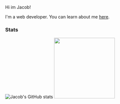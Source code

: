 Hi im Jacob!

I'm a web developer. You can learn about me [here](https://jacobd082.github.io).

### Stats
![Jacob's GitHub stats](https://github-readme-stats.vercel.app/api?username=jacobd082&count_private=true&show_icons=true)
<img src="https://github-readme-stats.vercel.app/api/top-langs/?username=jacobd082&layout=compact" height="195">

<!---
jacobd082/jacobd082 is a ✨ special ✨ repository because its `README.md` (this file) appears on your GitHub profile.
You can click the Preview link to take a look at your changes.
--->
